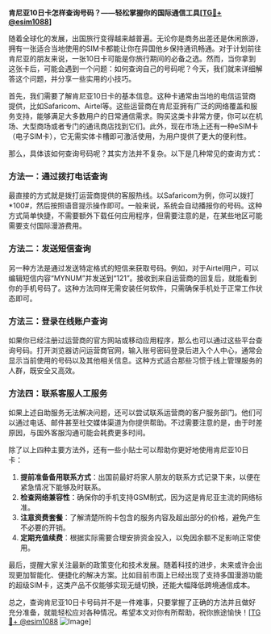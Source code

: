 **肯尼亚10日卡怎样查询号码？——轻松掌握你的国际通信工具[[TG💪+ @esim1088](https://t.me/s/esim1088)]**

随着全球化的发展，出国旅行变得越来越普遍。无论你是商务出差还是休闲旅游，拥有一张适合当地使用的SIM卡都能让你在异国他乡保持通讯畅通。对于计划前往肯尼亚的朋友来说，一张10日卡可能是你旅行期间的必备之选。然而，当你拿到这张卡后，可能会遇到一个问题：如何查询自己的号码呢？今天，我们就来详细解答这个问题，并分享一些实用的小技巧。

首先，我们需要了解肯尼亚10日卡的基本信息。这种卡通常由当地的电信运营商提供，比如Safaricom、Airtel等。这些运营商在肯尼亚拥有广泛的网络覆盖和服务支持，能够满足大多数用户的日常通信需求。购买这类卡非常方便，你可以在机场、大型商场或者专门的通讯商店找到它们。此外，现在市场上还有一种eSIM卡（电子SIM卡），它无需实体卡槽即可激活使用，为用户提供了更大的便利性。

那么，具体该如何查询号码呢？其实方法并不复杂。以下是几种常见的查询方式：

### 方法一：通过拨打电话查询
最直接的方式就是拨打运营商提供的客服热线。以Safaricom为例，你可以拨打*100#，然后按照语音提示操作即可。一般来说，系统会自动播报你的号码。这种方式简单快捷，不需要额外下载任何应用程序，但需要注意的是，在某些地区可能需要支付国际漫游费用。

### 方法二：发送短信查询
另一种方法是通过发送特定格式的短信来获取号码。例如，对于Airtel用户，可以编辑短信内容“MYNUM”并发送到“121”。接收到来自运营商的回复后，就能看到你的手机号码了。这种方法同样无需安装任何软件，只需确保手机处于正常工作状态即可。

### 方法三：登录在线账户查询
如果你已经注册过运营商的官方网站或移动应用程序，那么也可以通过这些平台查询号码。打开浏览器访问运营商官网，输入账号密码登录后进入个人中心，通常会显示当前使用的号码以及其他相关信息。这种方式适合那些习惯于线上管理服务的人群，既安全又高效。

### 方法四：联系客服人工服务
如果上述自助服务无法解决问题，还可以尝试联系运营商的客户服务部门。他们可以通过电话、邮件甚至社交媒体渠道为你提供帮助。不过需要注意的是，由于时差原因，与国外客服沟通可能会耗费更多时间。

除了以上四种主要方法外，还有一些小贴士可以帮助你更好地使用肯尼亚10日卡：

1. **提前准备备用联系方式**：出国前最好将家人朋友的联系方式记录下来，以便在紧急情况下能够及时联系。
2. **检查网络兼容性**：确保你的手机支持GSM制式，因为这是肯尼亚主流的网络标准。
3. **注意资费套餐**：了解清楚所购卡包含的服务内容及超出部分的价格，避免产生不必要的开销。
4. **定期充值续费**：根据实际需要合理安排资金投入，以免因余额不足影响正常使用。

最后，提醒大家关注最新的政策变化和技术发展。随着科技的进步，未来或许会出现更加智能化、便捷化的解决方案。比如目前市面上已经出现了支持多国漫游功能的超级SIM卡，这类产品不仅能够实现无缝切换，还能大幅降低跨境通信成本。

总之，查询肯尼亚10日卡号码并不是一件难事，只要掌握了正确的方法并且做好充分准备，就能轻松应对各种情况。希望本文对你有所帮助，祝你旅途愉快！[[TG💪+ @esim1088](https://t.me/s/esim1088) ![Image](https://i.postimg.cc/4NQfJmqS/Snipaste-2025-05-13-00-14-12.png)]